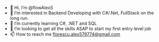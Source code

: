 - 👋 Hi, I’m @flowAlexS
- 👀 I’m interested in Backend Developing with C#/.Net, FullStack on the long run.
- 🌱 I’m currently learning C#, .NET and SQL
- 💞️ I’m looking to get all the skills ASAP to start my first entry level job
- 📫 How to reach me florescu.alex579774@gmail.com

<!---
flowAlexS/flowAlexS is a ✨ special ✨ repository because its `README.md` (this file) appears on your GitHub profile.
You can click the Preview link to take a look at your changes.
--->
